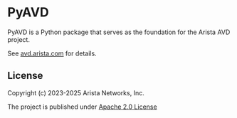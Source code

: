 <!--
  ~ Copyright (c) 2023-2025 Arista Networks, Inc.
  ~ Use of this source code is governed by the Apache License 2.0
  ~ that can be found in the LICENSE file.
  -->

# PyAVD

PyAVD is a Python package that serves as the foundation for the Arista AVD project.

See [avd.arista.com](https://avd.arista.com/stable/docs/pyavd/pyavd.html) for details.

## License

Copyright (c) 2023-2025 Arista Networks, Inc.

The project is published under [Apache 2.0 License](https://github.com/aristanetworks/avd/blob/devel/ansible_collections/arista/avd/LICENSE)
